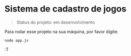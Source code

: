 # Sistema de cadastro de jogos

>Status do projeto: em desenvolvimento

Para rodar esse projeto na sua máquina, por favor digite:

```
node app.js
```

:T